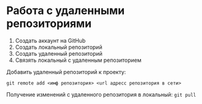 # **Работа с удаленными репозиториями**

1. Создать аккаунт на GitHub
2. Создать локальный репозиторий
3. Создать удаленный репозиторий
4. Связять локальный с удаленным репозиторием

Добавить удаленный репозиторий к проекту:
```
git remote add <имф репозитория> <url адресс репозитория в сети>
```
Получение изменений с удаленного репозитория в локальный: ```git pull```
